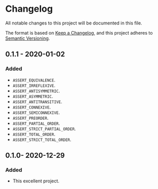 # Changelog
All notable changes to this project will be documented in this file.

The format is based on [Keep a Changelog](https://keepachangelog.com/en/1.0.0/),
and this project adheres to [Semantic Versioning](https://semver.org/spec/v2.0.0.html).

## 0.1.1 - 2020-01-02

### Added

 - `ASSERT_EQUIVALENCE`.
 - `ASSERT_IRREFLEXIVE`.
 - `ASSERT_ANTISYMMETRIC`.
 - `ASSERT_ASYMMETRIC`.
 - `ASSERT_ANTITRANSITIVE`.
 - `ASSERT_CONNEXIVE`.
 - `ASSERT_SEMICONNEXIVE`.
 - `ASSERT_PREORDER`.
 - `ASSERT_PARTIAL_ORDER`.
 - `ASSERT_STRICT_PARTIAL_ORDER`.
 - `ASSERT_TOTAL_ORDER`.
 - `ASSERT_STRICT_TOTAL_ORDER`.

## 0.1.0- 2020-12-29

### Added

 - This excellent project.
